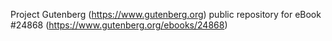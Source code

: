 Project Gutenberg (https://www.gutenberg.org) public repository for eBook #24868 (https://www.gutenberg.org/ebooks/24868)
